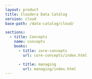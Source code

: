 ```yaml
---
layout: product
title: Cloudera Data Catalog
version: cloud
base-path: /data-catalog/cloud/

sections:
  - title: Concepts
    name: concepts
    books:
      - title: core-concepts
        url: core-concepts/index.html

      - title: managing
        url: managing/index.html
---
```

